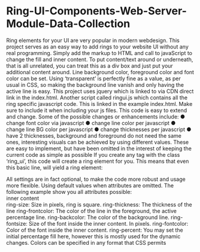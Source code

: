 # Ring-UI-Components-Web-Server-Module-Data-Collection
Ring elements for your UI are very popular in modern webdesign. This project serves as an easy way to add rings to your website UI without any real programming. Simply add the markup to HTML and call to javaScript to change the fill and inner content. To put content/text around or underneath, that is all unrelated, you can treat this as a div box and just put your additional content around. Line background color, foreground color and font color can be set. Using ‘transparent’ is perfectly fine as a value, as per usual in CSS, so making the background line vanish and only having the active line is easy. This project uses jquery which is linked to via CDN direct link in the index.html. Another script called ringui.js which contains all the ring specific javascript code. This is linked in the example index.html. Make sure to include it when including your js files.
This code is easy to extend and change.
Some of the possible changes or enhancements include:
● change font color via javascript
● change line color per javascript
● change line BG color per javascript
● change thicknesses per javascript
● have 2 thicknesses, background and foreground do not need the same ones, interesting visuals can be achieved by using different values. These are easy to implement, but have been omitted in the interest of keeping the current code as simple as possible
If you create any tag with the class ‘ring_ui’, this code will create a ring element for
you. This means that even this basic line, will yield a ring element:
<div id='defaultring' class='ring_ui'></div>
All settings are in fact optional, to make the code more robust and usage more
flexible. Using default values when attributes are omitted.
The following example show you all attributes possible:
<div class='ring_ui' ring-size='240' ring-thickness='8'
ring-frontcolor='orange' ring-backcolor='#444' ring-fontsize='64'
ring-fontcolor='orange' ring-percent='33' > inner content</div>
ring-size: Size in pixels, ring is square.
ring-thickness: The thickness of the line
ring-frontcolor: The color of the line in the foreground, the active percentage line.
ring-backcolor: The color of the background line.
ring-fontsize: Size of the font inside the inner content. In pixels.
ring-fontcolor: Color of the font inside the inner content.
ring-percent: You may set the initial percentage fill here, however this is mostly used for the dynamic changes.
Colors can be specified in any format that CSS permits
